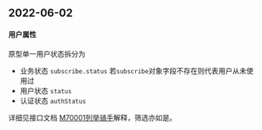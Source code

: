 ## 2022-06-02

#### 用户属性

原型单一用户状态拆分为

- 业务状态 `subscribe.status`  若`subscribe`对象字段不存在则代表用户从未使用过
- 用户状态 `status` 
- 认证状态 `authStatus`

详细见接口文档 [M70001列举骑手](/docs#tag/M/operation/RiderList)解释，筛选亦如是。

